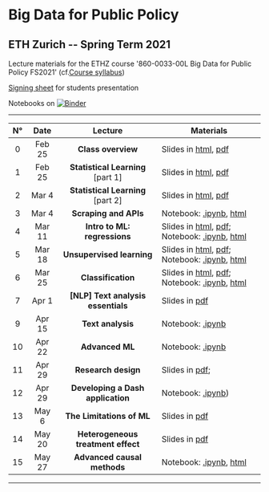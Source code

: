 # Big Data for Public Policy
## ETH Zurich -- Spring Term 2021

Lecture materials for the ETHZ course
'860-0033-00L Big Data for Public Policy FS2021' (cf.[Course syllabus](https://docs.google.com/document/d/1eviJuOoWUjoonxS1LvQJi1kMbmkNUulJtZ31542w100/edit?usp=sharing))

[Signing sheet](https://malkaguillot.github.io/big_data_policy_2021/students-presentations) for students presentation

Notebooks on [![Binder](https://mybinder.org/badge_logo.svg)](https://mybinder.org/v2/gh/MalkIPP/big_data_policy_2021/main)

--------------------

| N° | Date | Lecture | Materials |
| :-------------: | :-------------: | :-------------: | ------------- |
| 0 | Feb 25 | **Class overview** | Slides in [html](https://malkaguillot.github.io/big_data_policy_2021/slides/0_overview.html), [pdf](https://raw.githubusercontent.com/malkaguillot/big_data_policy_2021/main/slides/0_overview.pdf) |
| 1 | Feb 25 | **Statistical Learning** [part 1] | Slides in [html](https://malkaguillot.github.io/big_data_policy_2021/slides/1-statistical-learning-part1.html), [pdf](https://raw.githubusercontent.com/malkaguillot/big_data_policy_2021/main/slides/1-statistical-learning-part1.pdf) |
| 2 | Mar 4 | **Statistical Learning** [part 2] | Slides in [html](https://malkaguillot.github.io/big_data_policy_2021/slides/1-statistical-learning-part2.html), [pdf](https://raw.githubusercontent.com/malkaguillot/big_data_policy_2021/main/slides/1-statistical-learning-part2.pdf) |
| 3 | Mar 4 | **Scraping and APIs** | Notebook: [.ipynb](https://github.com/malkaguillot/big_data_policy_2021/blob/main/notebooks/w2-data-collection.ipynb), [html](https://malkaguillot.github.io/big_data_policy_2021/notebooks/w2-data-collection.html) |
| 4 | Mar 11 | **Intro to ML: regressions** | Slides in [html](https://malkaguillot.github.io/big_data_policy_2021/slides/2-regressions.html), [pdf](https://malkaguillot.github.io/big_data_policy_2021/slides/2-regressions.pdf); Notebook: [.ipynb](https://github.com/malkaguillot/big_data_policy_2021/blob/main/notebooks/w3-ML-regressions.ipynb), [html](https://malkaguillot.github.io/big_data_policy_2021/notebooks/w3-ML-regressions.html) |
| 5 | Mar 18 | **Unsupervised learning** | Slides in [html](https://malkaguillot.github.io/big_data_policy_2021/slides/3-unsupervised-learning.html), [pdf](); Notebook: [.ipynb](https://github.com/malkaguillot/big_data_policy_2021/blob/main/notebooks/w4-unsupervised-learning.ipynb), [html]() |
| 6 | Mar 25 | **Classification** | Slides in [html](https://malkaguillot.github.io/big_data_policy_2021/slides/4-classification.html), [pdf](); Notebook: [.ipynb](https://github.com/malkaguillot/big_data_policy_2021/blob/main/notebooks/w5-ML-classification.ipynb), [html]() |
| 7 | Apr 1 | **[NLP] Text analysis essentials** | Slides in [pdf](https://raw.githubusercontent.com/malkaguillot/big_data_policy_2021/main/slides/5-text.pdf) |
| 9 | Apr 15 | **Text analysis** | Notebook: [.ipynb](https://github.com/malkaguillot/big_data_policy_2021/blob/main/notebooks/w7-text-data.ipynb) |
| 10 | Apr 22 | **Advanced ML** | Notebook: [.ipynb](https://github.com/malkaguillot/big_data_policy_2021/blob/main/notebooks/w8-advanced-ML.ipynb) |
| 11 | Apr 29 | **Research design** | Slides in [pdf](https://raw.githubusercontent.com/malkaguillot/big_data_policy_2021/main/slides/8_research-design.pdf); |
| 12 | Apr 29 | **Developing a Dash application** | Notebook: [.ipynb](https://github.com/malkaguillot/big_data_policy_2021/blob/main/notebooks/w9-dash-application.ipynb)) |
| 13 | May 6 | **The Limitations of ML** | Slides in [pdf](https://github.com/malkaguillot/big_data_policy_2021/blob/main/slides/9-AI-Policy.pdf) |
| 14 | May 20 | **Heterogeneous treatment effect** | Slides in [pdf](https://github.com/malkaguillot/big_data_policy_2021/blob/main/slides/10_ML-Causal-Inference.pdf) |
| 15 | May 27 | **Advanced causal methods** | Notebook: [.ipynb](), [html]() |

--------------------
